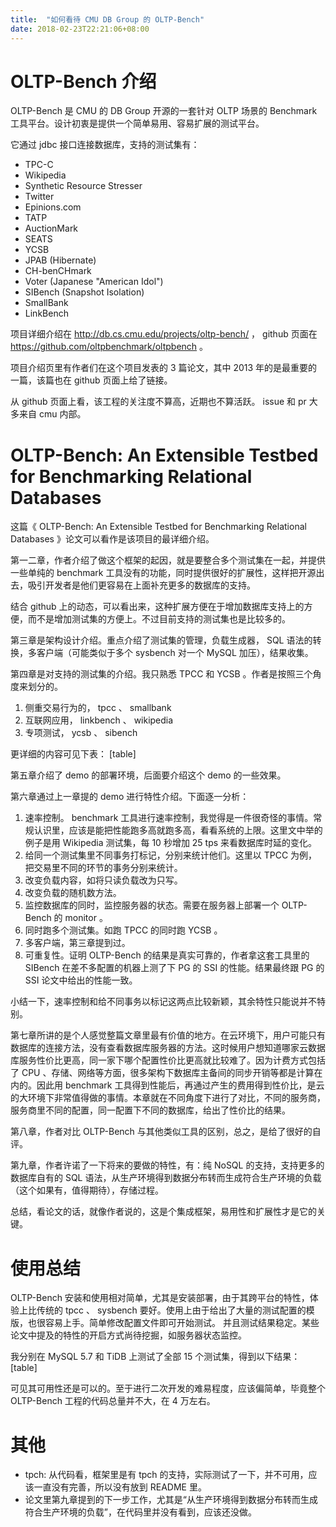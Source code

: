 ```yaml
---
title:  "如何看待 CMU DB Group 的 OLTP-Bench"
date: 2018-02-23T22:21:06+08:00
---
```


# OLTP-Bench 介绍

OLTP-Bench 是 CMU 的 DB Group 开源的一套针对 OLTP 场景的 Benchmark 工具平台。设计初衷是提供一个简单易用、容易扩展的测试平台。

它通过 jdbc 接口连接数据库，支持的测试集有：

* TPC-C
* Wikipedia
* Synthetic Resource Stresser
* Twitter
* Epinions.com
* TATP
* AuctionMark
* SEATS
* YCSB
* JPAB (Hibernate)
* CH-benCHmark
* Voter (Japanese "American Idol")
* SIBench (Snapshot Isolation)
* SmallBank
* LinkBench

项目详细介绍在 http://db.cs.cmu.edu/projects/oltp-bench/ ， github 页面在 https://github.com/oltpbenchmark/oltpbench 。

项目介绍页里有作者们在这个项目发表的 3 篇论文，其中 2013 年的是最重要的一篇，该篇也在 github 页面上给了链接。

从 github 页面上看，该工程的关注度不算高，近期也不算活跃。 issue 和 pr 大多来自 cmu 内部。

# OLTP-Bench: An Extensible Testbed for Benchmarking Relational Databases

这篇《 OLTP-Bench: An Extensible Testbed for Benchmarking Relational Databases 》论文可以看作是该项目的最详细介绍。

第一二章，作者介绍了做这个框架的起因，就是要整合多个测试集在一起，并提供一些单纯的 benchmark 工具没有的功能，同时提供很好的扩展性，这样把开源出去，吸引开发者是他们更容易在上面补充更多的数据库的支持。

结合 github 上的动态，可以看出来，这种扩展方便在于增加数据库支持上的方便，而不是增加测试集的方便上。不过目前支持的测试集也是比较多的。

第三章是架构设计介绍。重点介绍了测试集的管理，负载生成器， SQL 语法的转换，多客户端（可能类似于多个 sysbench 对一个 MySQL 加压），结果收集。

第四章是对支持的测试集的介绍。我只熟悉 TPCC 和 YCSB 。作者是按照三个角度来划分的。

1. 侧重交易行为的， tpcc 、 smallbank
1. 互联网应用， linkbench 、 wikipedia
1. 专项测试， ycsb 、 sibench

更详细的内容可见下表：
[table]

第五章介绍了 demo 的部署环境，后面要介绍这个 demo 的一些效果。

第六章通过上一章提的 demo 进行特性介绍。下面逐一分析：

1. 速率控制。 benchmark 工具进行速率控制，我觉得是一件很奇怪的事情。常规认识里，应该是能把性能跑多高就跑多高，看看系统的上限。这里文中举的例子是用 Wikipedia 测试集，每 10 秒增加 25 tps 来看数据库时延的变化。
1. 给同一个测试集里不同事务打标记，分别来统计他们。这里以 TPCC 为例，把交易里不同的环节的事务分别来统计。
1. 改变负载内容，如将只读负载改为只写。
1. 改变负载的随机数方法。
1. 监控数据库的同时，监控服务器的状态。需要在服务器上部署一个 OLTP-Bench 的 monitor 。
1. 同时跑多个测试集。如跑 TPCC 的同时跑 YCSB 。
1. 多客户端，第三章提到过。
1. 可重复性。证明 OLTP-Bench 的结果是真实可靠的，作者拿这套工具里的 SIBench 在差不多配置的机器上测了下 PG 的 SSI 的性能。结果最终跟 PG 的 SSI 论文中给出的性能一致。

小结一下，速率控制和给不同事务以标记这两点比较新颖，其余特性只能说并不特别。

第七章所讲的是个人感觉整篇文章里最有价值的地方。在云环境下，用户可能只有数据库的连接方法，没有查看数据库服务器的方法。这时候用户想知道哪家云数据库服务性价比更高，同一家下哪个配置性价比更高就比较难了。因为计费方式包括了 CPU 、存储、网络等方面，很多架构下数据库主备间的同步开销等都是计算在内的。因此用 benchmark 工具得到性能后，再通过产生的费用得到性价比，是云的大环境下非常值得做的事情。本章就在不同角度下进行了对比，不同的服务商，服务商里不同的配置，同一配置下不同的数据库，给出了性价比的结果。

第八章，作者对比 OLTP-Bench 与其他类似工具的区别，总之，是给了很好的自评。

第九章，作者许诺了一下将来的要做的特性，有：纯 NoSQL 的支持，支持更多的数据库自有的 SQL 语法，从生产环境得到数据分布转而生成符合生产环境的负载（这个如果有，值得期待），存储过程。

总结，看论文的话，就像作者说的，这是个集成框架，易用性和扩展性才是它的关键。

# 使用总结

OLTP-Bench 安装和使用相对简单，尤其是安装部署，由于其跨平台的特性，体验上比传统的 tpcc 、 sysbench 要好。使用上由于给出了大量的测试配置的模版，也很容易上手。简单修改配置文件即可开始测试。
并且测试结果稳定。某些论文中提及的特性的开启方式尚待挖掘，如服务器状态监控。

我分别在 MySQL 5.7 和 TiDB 上测试了全部 15 个测试集，得到以下结果：
[table]

可见其可用性还是可以的。至于进行二次开发的难易程度，应该偏简单，毕竟整个 OLTP-Bench 工程的代码总量并不大，在 4 万左右。

# 其他

* tpch: 从代码看，框架里是有 tpch 的支持，实际测试了一下，并不可用，应该一直没有完善，所以没有放到 README 里。
* 论文里第九章提到的下一步工作，尤其是“从生产环境得到数据分布转而生成符合生产环境的负载”，在代码里并没有看到，应该还没做。